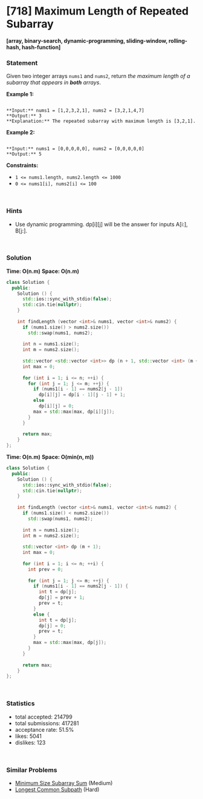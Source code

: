 # [718] Maximum Length of Repeated Subarray

**[array, binary-search, dynamic-programming, sliding-window, rolling-hash, hash-function]**

### Statement

Given two integer arrays `nums1` and `nums2`, return *the maximum length of a subarray that appears in **both** arrays*.


**Example 1:**

```

**Input:** nums1 = [1,2,3,2,1], nums2 = [3,2,1,4,7]
**Output:** 3
**Explanation:** The repeated subarray with maximum length is [3,2,1].

```

**Example 2:**

```

**Input:** nums1 = [0,0,0,0,0], nums2 = [0,0,0,0,0]
**Output:** 5

```

**Constraints:**
* `1 <= nums1.length, nums2.length <= 1000`
* `0 <= nums1[i], nums2[i] <= 100`


<br>

### Hints

- Use dynamic programming.  dp[i][j] will be the answer for inputs A[i:], B[j:].

<br>

### Solution

**Time: O(n.m)**
**Space: O(n.m)**

```cpp
class Solution {
  public:
    Solution () {
      std::ios::sync_with_stdio(false);
      std::cin.tie(nullptr);
    }
  
    int findLength (vector <int>& nums1, vector <int>& nums2) {
      if (nums1.size() > nums2.size())
        std::swap(nums1, nums2);
      
      int n = nums1.size();
      int m = nums2.size();
      
      std::vector <std::vector <int>> dp (n + 1, std::vector <int> (m + 1));
      int max = 0;
      
      for (int i = 1; i <= n; ++i) {
        for (int j = 1; j <= m; ++j) {
          if (nums1[i - 1] == nums2[j - 1])
            dp[i][j] = dp[i - 1][j - 1] + 1;
          else
            dp[i][j] = 0;
          max = std::max(max, dp[i][j]);
        }
      }
      
      return max;
    }
};
```

**Time: O(n.m)**
**Space: O(min(n, m))**

```cpp
class Solution {
  public:
    Solution () {
      std::ios::sync_with_stdio(false);
      std::cin.tie(nullptr);
    }
  
    int findLength (vector <int>& nums1, vector <int>& nums2) {
      if (nums1.size() < nums2.size())
        std::swap(nums1, nums2);
      
      int n = nums1.size();
      int m = nums2.size();
      
      std::vector <int> dp (m + 1);
      int max = 0;
      
      for (int i = 1; i <= n; ++i) {
        int prev = 0;
        
        for (int j = 1; j <= m; ++j) {
          if (nums1[i - 1] == nums2[j - 1]) {
            int t = dp[j];
            dp[j] = prev + 1;
            prev = t;
          }
          else {
            int t = dp[j];
            dp[j] = 0;
            prev = t;
          }
          max = std::max(max, dp[j]);
        }
      }
      
      return max;
    }
};
```

<br>

### Statistics

- total accepted: 214799
- total submissions: 417281
- acceptance rate: 51.5%
- likes: 5041
- dislikes: 123

<br>

### Similar Problems

- [Minimum Size Subarray Sum](https://leetcode.com/problems/minimum-size-subarray-sum) (Medium)
- [Longest Common Subpath](https://leetcode.com/problems/longest-common-subpath) (Hard)
